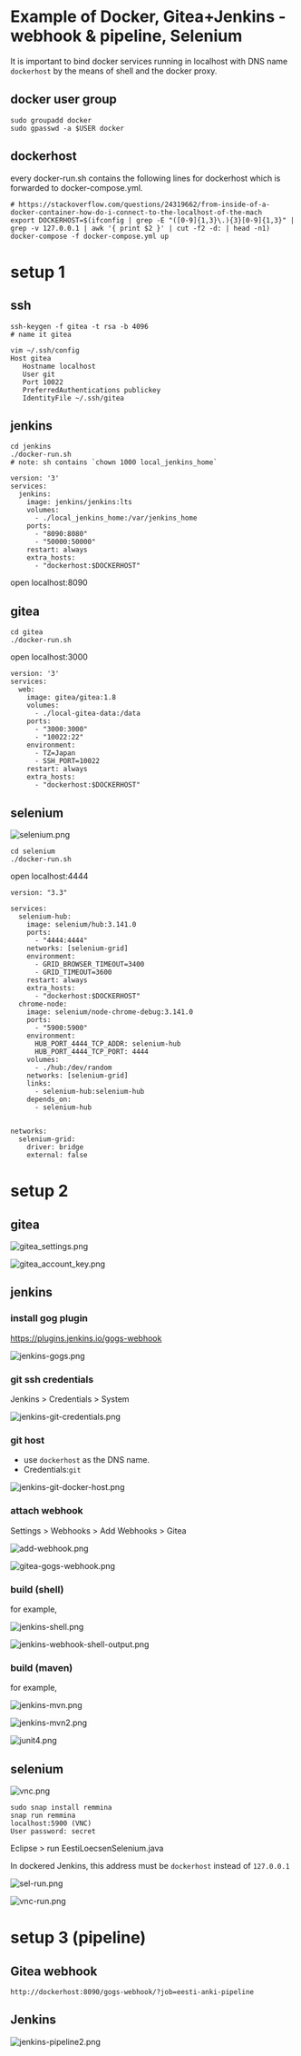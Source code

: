 # Example of Docker, Gitea+Jenkins - webhook & pipeline, Selenium

It is important to bind docker services running in localhost with DNS name `dockerhost` by the means of shell and the docker proxy.

## docker user group
```
sudo groupadd docker
sudo gpasswd -a $USER docker
```

## dockerhost
every docker-run.sh contains the following lines for dockerhost which is forwarded to docker-compose.yml. 
```
# https://stackoverflow.com/questions/24319662/from-inside-of-a-docker-container-how-do-i-connect-to-the-localhost-of-the-mach
export DOCKERHOST=$(ifconfig | grep -E "([0-9]{1,3}\.){3}[0-9]{1,3}" | grep -v 127.0.0.1 | awk '{ print $2 }' | cut -f2 -d: | head -n1)
docker-compose -f docker-compose.yml up
```
# setup 1

## ssh

```
ssh-keygen -f gitea -t rsa -b 4096
# name it gitea
```

```
vim ~/.ssh/config
Host gitea
   Hostname localhost
   User git
   Port 10022
   PreferredAuthentications publickey
   IdentityFile ~/.ssh/gitea
```

## jenkins

```
cd jenkins
./docker-run.sh
# note: sh contains `chown 1000 local_jenkins_home`
```

```
version: '3'
services:
  jenkins:
    image: jenkins/jenkins:lts
    volumes:
      - ./local_jenkins_home:/var/jenkins_home
    ports:
      - "8090:8080"
      - "50000:50000"
    restart: always
    extra_hosts:
      - "dockerhost:$DOCKERHOST"
```

open localhost:8090

## gitea

```
cd gitea
./docker-run.sh
```
open localhost:3000

```
version: '3'
services:
  web:
    image: gitea/gitea:1.8
    volumes:
      - ./local-gitea-data:/data
    ports:
      - "3000:3000"
      - "10022:22"
    environment:
      - TZ=Japan
      - SSH_PORT=10022
    restart: always
    extra_hosts:
      - "dockerhost:$DOCKERHOST"
```

## selenium

![selenium.png](./imgs/selenium.png)

```
cd selenium
./docker-run.sh
```

open localhost:4444

```
version: "3.3"

services:
  selenium-hub:
    image: selenium/hub:3.141.0
    ports:
      - "4444:4444"
    networks: [selenium-grid]
    environment:
      - GRID_BROWSER_TIMEOUT=3400
      - GRID_TIMEOUT=3600
    restart: always
    extra_hosts:
      - "dockerhost:$DOCKERHOST"
  chrome-node:
    image: selenium/node-chrome-debug:3.141.0
    ports:
      - "5900:5900"
    environment:
      HUB_PORT_4444_TCP_ADDR: selenium-hub
      HUB_PORT_4444_TCP_PORT: 4444
    volumes:
      - ./hub:/dev/random
    networks: [selenium-grid]
    links:
      - selenium-hub:selenium-hub
    depends_on:
      - selenium-hub


networks:
  selenium-grid:
    driver: bridge
    external: false
```

# setup 2

## gitea

![gitea_settings.png](./imgs/gitea_settings.png)

![gitea_account_key.png](./imgs/gitea_account_key.png)

## jenkins

### install gog plugin
https://plugins.jenkins.io/gogs-webhook

![jenkins-gogs.png](./imgs/jenkins-gogs.png)

### git ssh credentials

Jenkins > Credentials > System

![jenkins-git-credentials.png](./imgs/jenkins-git-credentials.png)

### git host
 * use `dockerhost` as the DNS name.
 * Credentials:`git`

![jenkins-git-docker-host.png](./imgs/jenkins-git-docker-host.png)

### attach webhook

Settings > Webhooks > Add Webhooks > Gitea

![add-webhook.png](./imgs/add-webhook.png)

![gitea-gogs-webhook.png](./imgs/gitea-gogs-webhook.png)

### build (shell)

for example,

![jenkins-shell.png](./imgs/jenkins-shell.png)

![jenkins-webhook-shell-output.png](./imgs/jenkins-webhook-shell-output.png)

### build (maven)

for example,

![jenkins-mvn.png](./imgs/jenkins-mvn.png)

![jenkins-mvn2.png](./imgs/jenkins-mvn2.png)

![junit4.png](./imgs/junit4.png)

## selenium
![vnc.png](./imgs/vnc.png)

```
sudo snap install remmina
snap run remmina
localhost:5900 (VNC)
User password: secret
```

Eclipse > run EestiLoecsenSelenium.java

In dockered Jenkins, this address must be `dockerhost` instead of `127.0.0.1`

![sel-run.png](./imgs/sel-run.png)

![vnc-run.png](./imgs/vnc-run.png)

# setup 3 (pipeline)

## Gitea webhook

```
http://dockerhost:8090/gogs-webhook/?job=eesti-anki-pipeline
```

## Jenkins
![jenkins-pipeline2.png](./imgs/jenkins-pipeline2.png)
